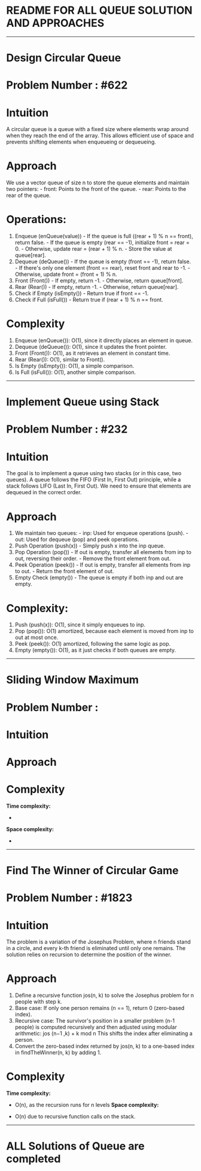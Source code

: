 # README FOR ALL QUEUE SOLUTION AND APPROACHES 
---

# Design Circular Queue
# Problem Number : #622
# Intuition
<!-- Describe your first thoughts on how to solve this problem. -->
A circular queue is a queue with a fixed size where elements wrap around when they reach the end of the array. 
This allows efficient use of space and prevents shifting elements when enqueueing or dequeueing.

# Approach
<!-- Describe your approach to solving the problem. -->
We use a vector queue of size n to store the queue elements and maintain two pointers:
        - front: Points to the front of the queue.
        - rear: Points to the rear of the queue.
# Operations:
1. Enqueue (enQueue(value))
        - If the queue is full ((rear + 1) % n == front), return false.
        - If the queue is empty (rear == -1), initialize front = rear = 0.
        - Otherwise, update rear = (rear + 1) % n.
        - Store the value at queue[rear].
2. Dequeue (deQueue())
        - If the queue is empty (front == -1), return false.
        - If there's only one element (front == rear), reset front and rear to -1.
        - Otherwise, update front = (front + 1) % n.
3. Front (Front())
        - If empty, return -1.
        - Otherwise, return queue[front].
4. Rear (Rear())
        - If empty, return -1.
        - Otherwise, return queue[rear].
5. Check if Empty (isEmpty())
        - Return true if front == -1.
6. Check if Full (isFull())
        - Return true if (rear + 1) % n == front.

# Complexity
1. Enqueue (enQueue()): O(1), since it directly places an element in queue.
2. Dequeue (deQueue()): O(1), since it updates the front pointer.
3. Front (Front()): O(1), as it retrieves an element in constant time.
4. Rear (Rear()): O(1), similar to Front().
5. Is Empty (isEmpty()): O(1), a simple comparison.
6. Is Full (isFull()): O(1), another simple comparison.
---
# Implement Queue using Stack
# Problem Number : #232

# Intuition
<!-- Describe your first thoughts on how to solve this problem. -->
The goal is to implement a queue using two stacks (or in this case, two queues). 
A queue follows the FIFO (First In, First Out) principle, while a stack follows LIFO (Last In, First Out).
We need to ensure that elements are dequeued in the correct order.

# Approach
<!-- Describe your approach to solving the problem. -->
1. We maintain two queues:
        - inp: Used for enqueue operations (push).
        - out: Used for dequeue (pop) and peek operations.
2. Push Operation (push(x))
        - Simply push x into the inp queue.
3. Pop Operation (pop())
        - If out is empty, transfer all elements from inp to out, reversing their order.
        - Remove the front element from out.
4. Peek Operation (peek())
        - If out is empty, transfer all elements from inp to out.
        - Return the front element of out.
5. Empty Check (empty())
        - The queue is empty if both inp and out are empty.


# Complexity:
1. Push (push(x)): O(1), since it simply enqueues to inp.
2. Pop (pop()): O(1) amortized, because each element is moved from inp to out at most once.
3. Peek (peek()): O(1) amortized, following the same logic as pop.
4. Empty (empty()): O(1), as it just checks if both queues are empty.

---

# Sliding Window Maximum
# Problem Number : #

# Intuition
<!-- Describe your first thoughts on how to solve this problem. -->

# Approach
<!-- Describe your approach to solving the problem. -->

# Complexity
**Time complexity:**
<!-- Add your time complexity here, e.g. $$O(n)$$ -->
- 

**Space complexity:**
<!-- Add your space complexity here, e.g. $$O(n)$$ -->
- 

---

# Find The Winner of Circular Game
# Problem Number : #1823

# Intuition
<!-- Describe your first thoughts on how to solve this problem. -->
The problem is a variation of the Josephus Problem, where n friends stand in a circle, and every k-th friend is eliminated until only one remains. 
The solution relies on recursion to determine the position of the winner.
# Approach
<!-- Describe your approach to solving the problem. -->
1. Define a recursive function jos(n, k) to solve the Josephus problem for n people with step k.
2. Base case: If only one person remains (n == 1), return 0 (zero-based index).
3. Recursive case: The survivor's position in a smaller problem (n-1 people) is computed recursively and then adjusted using modular arithmetic:
                jos (n−1 ,k) + k mod n
This shifts the index after eliminating a person.
4. Convert the zero-based index returned by jos(n, k) to a one-based index in findTheWinner(n, k) by adding 1.
   
# Complexity
**Time complexity:**
<!-- Add your time complexity here, e.g. $$O(n)$$ -->
- O(n), as the recursion runs for n levels
**Space complexity:**
<!-- Add your space complexity here, e.g. $$O(n)$$ -->
- O(n) due to recursive function calls on the stack.

---
# ALL Solutions of Queue are completed 
